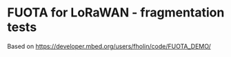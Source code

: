 # FUOTA for LoRaWAN - fragmentation tests

Based on https://developer.mbed.org/users/fholin/code/FUOTA_DEMO/

